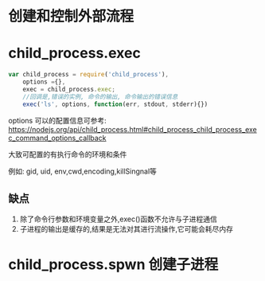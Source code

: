 # 创建和控制外部流程

# child_process.exec

```javascript
var child_process = require('child_process'),
    options ={},
    exec = child_process.exec;
    //回调是,错误的实例, 命令的输出, 命令输出的错误信息
    exec('ls', options, function(err, stdout, stderr){})
```
options 可以的配置信息可参考: https://nodejs.org/api/child_process.html#child_process_child_process_exec_command_options_callback

大致可配置的有执行命令的环境和条件

例如: gid, uid, env,cwd,encoding,killSingnal等

## 缺点

1. 除了命令行参数和环境变量之外,exec()函数不允许与子进程通信
2. 子进程的输出是缓存的,结果是无法对其进行流操作,它可能会耗尽内存

# child_process.spwn 创建子进程

